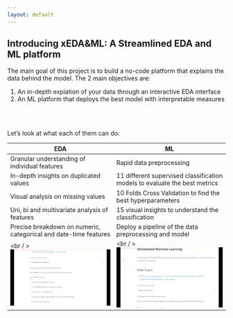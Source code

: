 ```yaml
---
layout: default
---
```


## Introducing xEDA&ML:  A Streamlined EDA and ML platform 


The main goal of this project is to build a no-code platform that explains the data behind the model. The 2 main objectives are: <br />
1.	An in-depth expiation of your data through an interactive EDA interface
2.	An ML platform that deploys the best model with interpretable measures

<br />
<br />

Let’s look at what each of them can do:

|EDA                          |ML                        
|----------------|-----------------------------
Granular understanding of individual features|Rapid data preprocessing           
|In-depth insights on duplicated values | 11 different supervised classification models to evaluate the best metrics
|Visual analysis on missing values | 10 Folds Cross Validation to find the best hyperparameters
|Uni, bi and multivariate analysis of features         | 15 visual insights to understand the classification       
|Precise breakdown on numeric, categorical and date-time features | Deploy a pipeline of the data preprocessing and model
|<br / >![EDA](./assets/images/EDA.gif) |<br / > ![ML](./assets/images/ML.gif)


